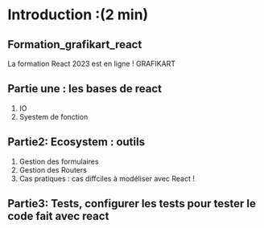 # Introduction :(2 min)
## Formation_grafikart_react
La formation React 2023 est en ligne ! GRAFIKART

## Partie une : les bases de react 
1. IO
2. Syestem de fonction 

## Partie2: Ecosystem : outils
1. Gestion des formulaires
2. Gestion des Routers
3. Cas pratiques : cas diffciles à modéliser avec React !

## Partie3: Tests, configurer les tests pour tester le code fait avec react
